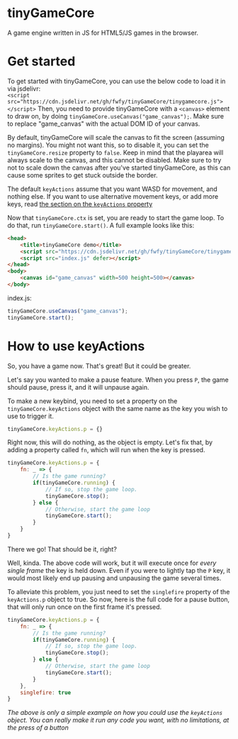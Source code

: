 # tinyGameCore
A game engine written in JS for HTML5/JS games in the browser.

# Get started
To get started with tinyGameCore, you can use the below code to load it in via jsdelivr:  
`<script src="https://cdn.jsdelivr.net/gh/fwfy/tinyGameCore/tinygamecore.js"></script>`
Then, you need to provide tinyGameCore with a `<canvas>` element to draw on, by doing `tinyGameCore.useCanvas("game_canvas");`. Make sure to replace "game_canvas" with the actual DOM ID of your canvas.

By default, tinyGameCore will scale the canvas to fit the screen (assuming no margins). You might not want this, so to disable it, you can set the `tinyGameCore.resize` property to `false`. Keep in mind that the playarea will always scale to the canvas, and this cannot be disabled. Make sure to try not to scale down the canvas after you've started tinyGameCore, as this can cause some sprites to get stuck outside the border.
  
The default `keyActions` assume that you want WASD for movement, and nothing else. If you want to use alternative movement keys, or add more keys, read [the section on the `keyActions` property](#how-to-use-keyactions)

Now that `tinyGameCore.ctx` is set, you are ready to start the game loop. To do that, run `tinyGameCore.start()`. A full example looks like this:

```html
<head>
    <title>tinyGameCore demo</title>
    <script src="https://cdn.jsdelivr.net/gh/fwfy/tinyGameCore/tinygamecore.js"></script>
    <script src="index.js" defer></script>
</head>
<body>
    <canvas id="game_canvas" width=500 height=500></canvas>
</body>
```

index.js:
```js
tinyGameCore.useCanvas("game_canvas");
tinyGameCore.start();
```

# How to use keyActions
So, you have a game now. That's great! But it could be greater.

Let's say you wanted to make a pause feature. When you press `P`, the game should pause, press it, and it will unpause again.

To make a new keybind, you need to set a property on the `tinyGameCore.keyActions` object with the same name as the key you wish to use to trigger it.

```js
tinyGameCore.keyActions.p = {}
```

Right now, this will do nothing, as the object is empty. Let's fix that, by adding a property called `fn`, which will run when the key is pressed.

```js
tinyGameCore.keyActions.p = {
    fn: _ => {
        // Is the game running?
        if(tinyGameCore.running) {
            // If so, stop the game loop.
            tinyGameCore.stop();
        } else {
            // Otherwise, start the game loop
            tinyGameCore.start();
        }
    }
}
```

There we go! That should be it, right?

Well, kinda. The above code will work, but it will execute once for *every single frame* the key is held down. Even if you were to lightly tap the `P` key, it would most likely end up pausing and unpausing the game several times.

To alleviate this problem, you just need to set the `singlefire` property of the `keyActions.p` object to true. So now, here is the full code for a pause button, that will only run once on the first frame it's pressed.

```js
tinyGameCore.keyActions.p = {
    fn: _ => {
        // Is the game running?
        if(tinyGameCore.running) {
            // If so, stop the game loop.
            tinyGameCore.stop();
        } else {
            // Otherwise, start the game loop
            tinyGameCore.start();
        }
    },
    singlefire: true
}
```

*The above is only a simple example on how you could use the `keyActions` object. You can really make it run any code you want, with no limitations, at the press of a button*